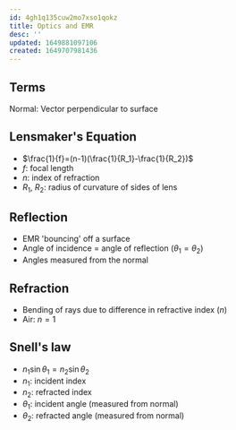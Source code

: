 ```yaml
---
id: 4gh1q135cuw2mo7xso1qokz
title: Optics and EMR
desc: ''
updated: 1649881097106
created: 1649707981436
---
```


## Terms
Normal: Vector perpendicular to surface

## Lensmaker's Equation
* $\frac{1}{f}=(n-1)(\frac{1}{R_1}-\frac{1}{R_2})$
* $f$: focal length
* $n$: index of refraction
* $R_1,\>R_2$: radius of curvature of sides of lens

## Reflection
* EMR 'bouncing' off a surface
* Angle of incidence = angle of reflection ($θ_1 = θ_2$)
* Angles measured from the normal

## Refraction
* Bending of rays due to difference in refractive index ($n$)
* Air: $n=1$

## Snell's law
* $n_1\sin{θ_1}=n_2\sin{θ_2}$
* $n_1$: incident index
* $n_2$: refracted index
* $θ_1$: incident angle (measured from normal)
* $θ_2$: refracted angle (measured from normal)